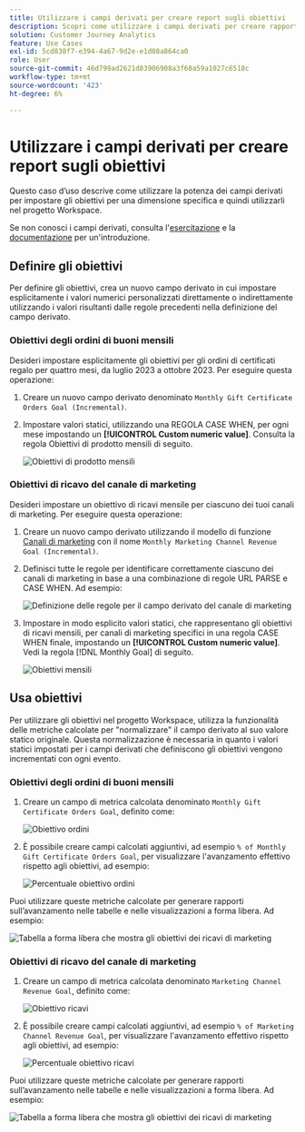 ```yaml
---
title: Utilizzare i campi derivati per creare report sugli obiettivi
description: Scopri come utilizzare i campi derivati per creare rapporti sugli obiettivi (target) nei progetti Workspace.
solution: Customer Journey Analytics
feature: Use Cases
exl-id: 5cd838f7-e394-4a67-9d2e-e1d08a864ca0
role: User
source-git-commit: 46d799ad2621d83906908a3f60a59a1027c6518c
workflow-type: tm+mt
source-wordcount: '423'
ht-degree: 6%

---
```


# Utilizzare i campi derivati per creare report sugli obiettivi

Questo caso d’uso descrive come utilizzare la potenza dei campi derivati per impostare gli obiettivi per una dimensione specifica e quindi utilizzarli nel progetto Workspace.

Se non conosci i campi derivati, consulta l&#39;[esercitazione](https://experienceleague.adobe.com/docs/customer-journey-analytics-learn/tutorials/data-views/derived-fields-in-cja.html?lang=it) e la [documentazione](../data-views/derived-fields/derived-fields.md) per un&#39;introduzione.


## Definire gli obiettivi

Per definire gli obiettivi, crea un nuovo campo derivato in cui impostare esplicitamente i valori numerici personalizzati direttamente o indirettamente utilizzando i valori risultanti dalle regole precedenti nella definizione del campo derivato.


### Obiettivi degli ordini di buoni mensili

Desideri impostare esplicitamente gli obiettivi per gli ordini di certificati regalo per quattro mesi, da luglio 2023 a ottobre 2023. Per eseguire questa operazione:

1. Creare un nuovo campo derivato denominato `Monthly Gift Certificate Orders Goal (Incremental)`.

1. Impostare valori statici, utilizzando una REGOLA CASE WHEN, per ogni mese impostando un **[!UICONTROL Custom numeric value]**. Consulta la regola Obiettivi di prodotto mensili di seguito.

   ![Obiettivi di prodotto mensili](assets/goals-derived-field-product-goals-1.png)


### Obiettivi di ricavo del canale di marketing

Desideri impostare un obiettivo di ricavi mensile per ciascuno dei tuoi canali di marketing. Per eseguire questa operazione:

1. Creare un nuovo campo derivato utilizzando il modello di funzione [Canali di marketing](/help/data-views/derived-fields/derived-fields.md#marketing-channels) con il nome `Monthly Marketing Channel Revenue Goal (Incremental)`.

1. Definisci tutte le regole per identificare correttamente ciascuno dei canali di marketing in base a una combinazione di regole URL PARSE e CASE WHEN. Ad esempio:

   ![Definizione delle regole per il campo derivato del canale di marketing](assets/goals-derived-field-marketing-channel-1.png)

1. Impostare in modo esplicito valori statici, che rappresentano gli obiettivi di ricavi mensili, per canali di marketing specifici in una regola CASE WHEN finale, impostando un **[!UICONTROL Custom numeric value]**. Vedi la regola [!DNL Monthly Goal] di seguito.

   ![Obiettivi mensili](assets/goals-derived-field-marketing-channel-2.png)



## Usa obiettivi

Per utilizzare gli obiettivi nel progetto Workspace, utilizza la funzionalità delle metriche calcolate per &quot;normalizzare&quot; il campo derivato al suo valore statico originale. Questa normalizzazione è necessaria in quanto i valori statici impostati per i campi derivati che definiscono gli obiettivi vengono incrementati con ogni evento.

### Obiettivi degli ordini di buoni mensili

1. Creare un campo di metrica calcolata denominato `Monthly Gift Certificate Orders Goal`, definito come:

   ![Obiettivo ordini](assets/calculated-metric-ordersgoals.png)

1. È possibile creare campi calcolati aggiuntivi, ad esempio `% of Monthly Gift Certificate Orders Goal`, per visualizzare l&#39;avanzamento effettivo rispetto agli obiettivi, ad esempio:

   ![Percentuale obiettivo ordini](assets/calculated-metric-ordersgoalspercent.png)

Puoi utilizzare queste metriche calcolate per generare rapporti sull’avanzamento nelle tabelle e nelle visualizzazioni a forma libera. Ad esempio:

![Tabella a forma libera che mostra gli obiettivi dei ricavi di marketing](assets/freeform-table-product-order-goals.png)


### Obiettivi di ricavo del canale di marketing

1. Creare un campo di metrica calcolata denominato `Marketing Channel Revenue Goal`, definito come:

   ![Obiettivo ricavi](assets/calculated-metric-revenuegoals.png)

1. È possibile creare campi calcolati aggiuntivi, ad esempio `% of Marketing Channel Revenue Goal`, per visualizzare l&#39;avanzamento effettivo rispetto agli obiettivi, ad esempio:

   ![Percentuale obiettivo ricavi](assets/calculated-metric-revenuegoalspercent.png)

Puoi utilizzare queste metriche calcolate per generare rapporti sull’avanzamento nelle tabelle e nelle visualizzazioni a forma libera. Ad esempio:

![Tabella a forma libera che mostra gli obiettivi dei ricavi di marketing](assets/freeform-table-marketing-channel-revenue-goals.png)
